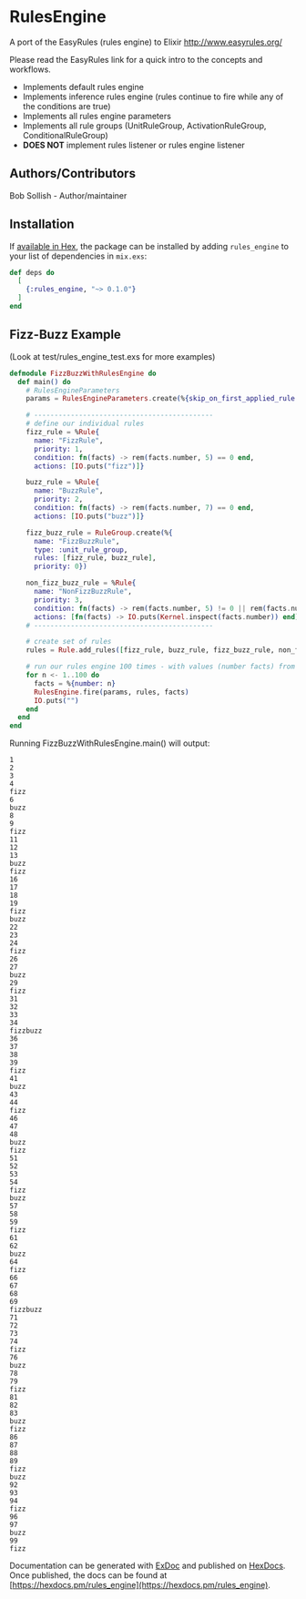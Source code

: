 # RulesEngine

A port of the EasyRules (rules engine) to Elixir
http://www.easyrules.org/

Please read the EasyRules link for a quick intro to the concepts and workflows.

- Implements default rules engine
- Implements inference rules engine (rules continue to fire while any of the conditions are true)
- Implements all rules engine parameters
- Implements all rule groups (UnitRuleGroup, ActivationRuleGroup, ConditionalRuleGroup)
- **DOES NOT** implement rules listener or rules engine listener

## Authors/Contributors

Bob Sollish - Author/maintainer

## Installation

If [available in Hex](https://hex.pm/docs/publish), the package can be installed
by adding `rules_engine` to your list of dependencies in `mix.exs`:

```elixir
def deps do
  [
    {:rules_engine, "~> 0.1.0"}
  ]
end
```

## Fizz-Buzz Example

(Look at test/rules_engine_test.exs for more examples)

```elixir
defmodule FizzBuzzWithRulesEngine do
  def main() do
    # RulesEngineParameters
    params = RulesEngineParameters.create(%{skip_on_first_applied_rule: true})

    # --------------------------------------------
    # define our individual rules
    fizz_rule = %Rule{
      name: "FizzRule",
      priority: 1,
      condition: fn(facts) -> rem(facts.number, 5) == 0 end,
      actions: [IO.puts("fizz")]}

    buzz_rule = %Rule{
      name: "BuzzRule",
      priority: 2,
      condition: fn(facts) -> rem(facts.number, 7) == 0 end,
      actions: [IO.puts("buzz")]}

    fizz_buzz_rule = RuleGroup.create(%{
      name: "FizzBuzzRule",
      type: :unit_rule_group,
      rules: [fizz_rule, buzz_rule],
      priority: 0})

    non_fizz_buzz_rule = %Rule{
      name: "NonFizzBuzzRule",
      priority: 3,
      condition: fn(facts) -> rem(facts.number, 5) != 0 || rem(facts.number, 7) != 0 end,
      actions: [fn(facts) -> IO.puts(Kernel.inspect(facts.number)) end]}
    # --------------------------------------------

    # create set of rules
    rules = Rule.add_rules([fizz_rule, buzz_rule, fizz_buzz_rule, non_fizz_buzz_rule])

    # run our rules engine 100 times - with values (number facts) from 1 to 100 (inclusive)
    for n <- 1..100 do
      facts = %{number: n}
      RulesEngine.fire(params, rules, facts)
      IO.puts("")
    end
  end
end
```

Running FizzBuzzWithRulesEngine.main() will output:
```text
1
2
3
4
fizz
6
buzz
8
9
fizz
11
12
13
buzz
fizz
16
17
18
19
fizz
buzz
22
23
24
fizz
26
27
buzz
29
fizz
31
32
33
34
fizzbuzz
36
37
38
39
fizz
41
buzz
43
44
fizz
46
47
48
buzz
fizz
51
52
53
54
fizz
buzz
57
58
59
fizz
61
62
buzz
64
fizz
66
67
68
69
fizzbuzz
71
72
73
74
fizz
76
buzz
78
79
fizz
81
82
83
buzz
fizz
86
87
88
89
fizz
buzz
92
93
94
fizz
96
97
buzz
99
fizz
```

Documentation can be generated with [ExDoc](https://github.com/elixir-lang/ex_doc)
and published on [HexDocs](https://hexdocs.pm). Once published, the docs can
be found at [https://hexdocs.pm/rules_engine](https://hexdocs.pm/rules_engine).
